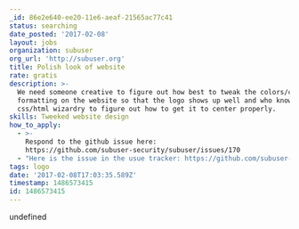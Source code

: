 ```yaml
---
_id: 86e2e640-ee20-11e6-aeaf-21565ac77c41
status: searching
date_posted: '2017-02-08'
layout: jobs
organization: subuser
org_url: 'http://subuser.org'
title: Polish look of website
rate: gratis
description: >-
  We need someone creative to figure out how best to tweak the colors/change the
  formatting on the website so that the logo shows up well and who knows enough
  css/html wizardry to figure out how to get it to center properly.
skills: Tweeked website design
how_to_apply:
  - >-
    Respond to the github issue here:
    https://github.com/subuser-security/subuser/issues/170
  - "Here is the issue in the usue tracker: https://github.com/subuser-security/subuser/issues/170\r\n\r\nHere is the source of the logo: https://github.com/subuser-security/subuser-logo"
tags: logo
date: '2017-02-08T17:03:35.589Z'
timestamp: 1486573415
id: 1486573415
---
```

undefined
